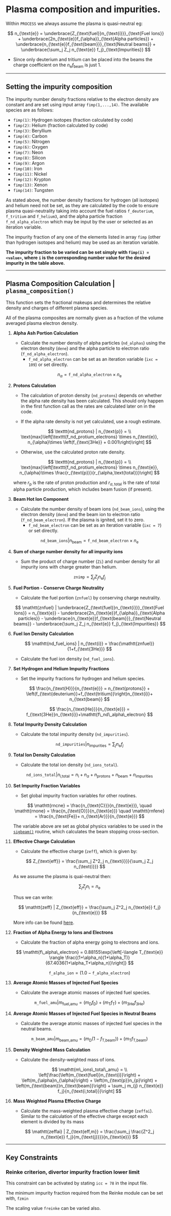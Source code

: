# Plasma composition and impurities.

Within `PROCESS` we always assume the plasma is quasi-neutral eg:

$$
n_{\text{e}} = \underbrace{Z_{\text{fuel}}n_{\text{i}}}_{\text{Fuel Ions}} + \underbrace{2n_{\text{e}}f_{\alpha}}_{\text{Alpha particles}} + \underbrace{n_{\text{e}}f_{\text{beam}}}_{\text{Neutral beams}} + \underbrace{\sum_j Z_j n_{\text{e}} f_j}_{\text{Impurities}}
$$

* Since only deuterium and tritium can be placed into the beams the charge coefficient on the $n_{\text{e}}f_{\text{beam}}$ is just 1.

--------------------

## Setting the impurity composition



The impurity number density fractions relative to the electron density are constant and are set 
using input array `fimp(1,...,14)`. The available species are as follows:


- `fimp(1)`: Hydrogen isotopes (fraction calculated by code)
- `fimp(2)`: Helium (fraction calculated by code)
- `fimp(3)`: Beryllium
- `fimp(4)`: Carbon
- `fimp(5)`: Nitrogen
- `fimp(6)`: Oxygen
- `fimp(7)`: Neon
- `fimp(8)`: Silicon
- `fimp(9)`: Argon
- `fimp(10)`: Iron
- `fimp(11)`: Nickel
- `fimp(12)`: Krypton
- `fimp(13)`: Xenon
- `fimp(14)`: Tungsten

As stated above, the number density fractions for hydrogen (all isotopes) and
helium need not be set, as they are calculated by the code to ensure 
plasma quasi-neutrality taking into account the fuel ratios
`f_deuterium`, `f_tritium` and `f_helium3`, and the alpha particle fraction `f_nd_alpha_electron` which may 
be input by the user or selected as an iteration variable.

The impurity fraction of any one of the elements listed in array `fimp` (other than hydrogen 
isotopes and helium) may be used as an iteration variable.

**The impurity fraction to be varied can be set simply with `fimp(i) = <value>`, where `i` is the corresponding number value for the desired impurity in the table above.**

----------------

## Plasma Composition Calculation | `plasma_composition()`

This function sets the fractional makeups and determines the relative density and charges of different plasma species.

All of the plasma composites are normally given as a fraction of the volume averaged plasma electron density.

1. **Alpha Ash Portion Calculation**

    - Calculate the number density of alpha particles (`nd_alphas`) using the electron density (`dene`) and the alpha particle to electron ratio (`f_nd_alpha_electron`).
        - `f_nd_alpha_electron` can be set as an iteration variable (`ixc = 109`) or set directly.

    $$
    n_{\alpha} = \mathtt{f\_nd\_alpha\_electron}\times n_{\text{e}}
    $$


2. **Protons Calculation**
    - The calculation of proton density (`nd_protons`) depends on whether the alpha rate density has been calculated. This should only happen in the first function call as the rates are calculated later on in the code.

    - If the alpha rate density is not yet calculated, use a rough estimate.

    $$
    \texttt{nd_protons} | n_{\text{p}} = \\
    \text{max}\left[\texttt{f_nd_protium_electrons} \times n_{\text{e}}, n_{\alpha}\times \left(f_{\text{3He}} + 0.001\right)\right]
    $$

    - Otherwise, use the calculated proton rate density.

    $$
    \texttt{nd_protons} | n_{\text{p}} = \\
    \text{max}\left[\texttt{f_nd_protium_electrons} \times n_{\text{e}}, n_{\alpha}\times \frac{r_{\text{p}}}{r_{\alpha,\text{total}}}\right]
    $$

    where $r_{\text{p}}$ is the rate of proton production and $r_{\alpha,\text{total}}$ is the rate of total alpha particle production, which includes beam fusion (if present).

3. **Beam Hot Ion Component**

    - Calculate the number density of beam ions (`nd_beam_ions`), using the electron density (`dene`) and the beam ion to electron ratio (`f_nd_beam_electron`). If the plasma is ignited, set it to zero.
        - `f_nd_beam_electron` can be set as an iteration variable (`ixc = 7`) or set directly.

    $$
    \mathtt{nd\_beam\_ions} | n_{\text{beam}} = \mathtt{f\_nd\_beam\_electron} \times n_{\text{e}}
    $$

4. **Sum of charge number density for all impurity ions**

    - Sum the product of charge number (`Zi`) and number density for all impurity ions with charge greater than helium. 

    $$
    \mathtt{znimp} = \sum_j Z_j n_{\text{e}} f_j
    $$

5. **Fuel Portion - Conserve Charge Neutrality**
    - Calculate the fuel portion (`znfuel`) by conserving charge neutrality.

    $$
   \mathtt{znfuel} | \underbrace{Z_{\text{fuel}}n_{\text{i}}}_{\text{Fuel Ions}} =  n_{\text{e}} - \underbrace{2n_{\text{e}}f_{\alpha}}_{\text{Alpha particles}} - \underbrace{n_{\text{e}}f_{\text{beam}}}_{\text{Neutral beams}} - \underbrace{\sum_j Z_j n_{\text{e}} f_j}_{\text{Impurities}}
    $$

6. **Fuel Ion Density Calculation**

    $$
    \mathtt{nd_fuel_ions} | n_{\text{i}} = \frac{\mathtt{znfuel}}{1+f_{\text{3He}}}
    $$

    - Calculate the fuel ion density (`nd_fuel_ions`).

7. **Set Hydrogen and Helium Impurity Fractions**

    - Set the impurity fractions for hydrogen and helium species.

    $$
    \frac{n_{\text{H}}}{n_{\text{e}}} = n_{\text{protons}} + \left(f_{\text{deuterium}}+f_{\text{tritium}}\right)n_{\text{i}}+ n_{\text{beam}}
    $$

    $$
    \frac{n_{\text{He}}}{n_{\text{e}}} = f_{\text{3He}}n_{\text{i}}+\mathtt{f\_nd\_alpha\_electron}
    $$

8. **Total Impurity Density Calculation**

    - Calculate the total impurity density (`nd_impurities`).

    $$
    \mathtt{nd\_impurities} | n_{\text{impurities}} = \sum_j n_{\text{e}} f_j
    $$

9. **Total Ion Density Calculation**

    - Calculate the total ion density (`nd_ions_total`).

    $$
    \mathtt{nd\_ions\_total} | n_{\text{i,total}} = n_{\text{i}} + n_{\alpha}+n_{\text{protons}}+ n_{\text{beam}}+n_{\text{impurities}}
    $$

10. **Set Impurity Fraction Variables**

    - Set global impurity fraction variables for other routines.

    $$
    \mathtt{rncne} = \frac{n_{\text{C}}}{n_{\text{e}}}, \quad \mathtt{rnone} = \frac{n_{\text{O}}}{n_{\text{e}}} \quad \mathtt{rnfene} = \frac{n_{\text{Fe}}+ n_{\text{Ar}}}{n_{\text{e}}}
    $$

    The variable above are set as global physics variables to be used in the [`sigbeam()`](../eng-models/heating_and_current_drive/NBI/nbi_overview.md#beam-stopping-cross-section--sigbeam) routine, which calculates the beam stopping cross-section.

11. **Effective Charge Calculation**

    - Calculate the effective charge (`zeff`), which is given by:

    $$
    Z_{\text{eff}} = \frac{\sum_j Z^2_j n_{\text{i}}}{\sum_j Z_j n_{\text{i}}}
    $$

    As we assume the plasma is quai-neutral then:

    $$
    \sum_j Z_j n_{\text{i}} = n_{\text{e}}
    $$

    Thus we can write:

    $$
    \mathtt{zeff} | Z_{\text{eff}} = \frac{\sum_j Z^2_j n_{\text{e}} f_j}{n_{\text{e}}}
    $$

    More info can be found [here](https://wiki.fusion.ciemat.es/wiki/Effective_charge_state).


12. **Fraction of Alpha Energy to Ions and Electrons**

    - Calculate the fraction of alpha energy going to electrons and ions.

    $$
    \mathtt{f\_alpha\_electron} = 0.88155\exp{\left[-\langle T_{\text{e}} \rangle \frac{(1+\alpha_n)(1+\alpha_T)}{67.4036(1+\alpha_T+\alpha_n)}\right]}
    $$

    $$
    \mathtt{f\_alpha\_ion} = (1.0 - \mathtt{f\_alpha\_electron})
    $$

13. **Average Atomic Masses of Injected Fuel Species**

    - Calculate the average atomic masses of injected fuel species.

    $$
    \mathtt{m\_fuel\_amu} | m_{\text{fuel,amu}} = \left(m_{\text{D}}f_{\text{D}}\right) + \left(m_{\text{T}}f_{\text{T}}\right) + \left(m_{\text{3He}}f_{\text{3He}}\right)
    $$

14. **Average Atomic Masses of Injected Fuel Species in Neutral Beams**

    - Calculate the average atomic masses of injected fuel species in the neutral beams.

    $$
    \mathtt{m\_beam\_amu} | m_{\text{beam,amu}} = \left(m_{\text{D}}(1-f_{\text{T,beam}}\right)) + \left(m_{\text{T}}f_{\text{T,beam}}\right)
    $$

15. **Density Weighted Mass Calculation**

    - Calculate the density-weighted mass of ions.

    $$
    \mathtt{m\_ions\_total\_amu} = \\
    \left[\frac{\left(m_{\text{fuel}}n_{\text{i}}\right) + \left(m_{\alpha}n_{\alpha}\right) + \left(m_{\text{p}}n_{p}\right) + \left(m_{\text{beam}}n_{\text{beam}}\right) + \sum_j m_{j} n_{\text{e}} f_j}{n_{\text{i,total}}}\right]
    $$

16. **Mass Weighted Plasma Effective Charge**

    - Calculate the mass-weighted plasma effective charge (`zeffai`). Similar to the calculation of the effective charge except each element is divided by its mass

    $$
    \mathtt{zeffai} | Z_{\text{eff,m}} = \frac{\sum_j \frac{Z^2_j n_{\text{e}} f_j}{m_{\text{j}}}}{n_{\text{e}}}
    $$

---------------


## Key Constraints


### Reinke criterion, divertor impurity fraction lower limit

This constraint can be activated by stating `icc = 78` in the input file.

The minimum impurity fraction required from the Reinke module can be set with, `fzmin`

The scaling value `freinke` can be varied also.


[^1]: H. Lux, R. Kemp, D.J. Ward, M. Sertoli, Impurity radiation in DEMO systems modelling, Fusion Engineering and Design, Volume 101, 2015, Pages 42-51, ISSN 0920-3796, https://doi.org/10.1016/j.fusengdes.2015.10.002.
